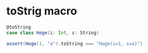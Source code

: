 # toStrig macro


```scala
@toString
case class Hoge(i: Int, s: String)

assert(Hoge(1, "a").toString === "Hoge(i=1, s=a)")
```
